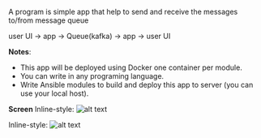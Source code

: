 A program is simple app that help to send and receive the messages to/from message queue

user UI → app → Queue(kafka) → app → user UI

<b>Notes</b>:
- This app will be deployed using Docker one container per module.
- You can write in any programing language.
- Write Ansible modules to build and deploy this app to server (you can use your local host).

<b>Screen</b>
Inline-style:
![alt text](https://github.com/bienkma/SentAndRecivedMsgQueue/tree/master/screen/sender.png "Sender")

Inline-style:
![alt text](https://github.com/bienkma/SentAndRecivedMsgQueue/tree/master/screen/receiver.png "Receiver")